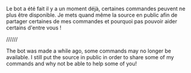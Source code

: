 Le bot a été fait il y a un moment déjà, certaines commandes peuvent ne plus être disponible. Je mets quand même la source en public afin de partager certaines de mes commandes et pourquoi pas pouvoir aider certains d'entre vous !

//////

The bot was made a while ago, some commands may no longer be available. I still put the source in public in order to share some of my commands and why not be able to help some of you!
